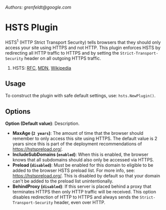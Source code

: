 _Authors: grenfeldt@google.com_

# HSTS Plugin

HSTS<sup>1</sup> (HTTP Strict Transport Security) tells browsers that they should only access your site using HTTPS and not HTTP. This plugin enforces HSTS by redirecting all HTTP traffic to HTTPS and by setting the `Strict-Transport-Security` header on all outgoing HTTPS traffic.

1) HSTS: [RFC](https://tools.ietf.org/html/rfc6797), [MDN](https://developer.mozilla.org/en-US/docs/Web/HTTP/Headers/Strict-Transport-Security), [Wikipedia](https://en.wikipedia.org/wiki/HTTP_Strict_Transport_Security)

## Usage

To construct the plugin with safe default settings, use: `hsts.NewPlugin()`.

## Options

**Option (Default value)**: Description.

- **MaxAge (`2 years`)**: The amount of time that the browser should remember to only access this site using HTTPS. The default value is 2 years since this is part of the deployment recommendations of https://hstspreload.org/.
- **IncludeSubDomains (`enabled`)**: When this is enabled, the browser knows that all subdomains should also only be accessed via HTTPS.
- **Preload (`disabled`)**: Must be enabled for this domain to eligible to be added to the browser HSTS preload list. For more info, see: https://hstspreload.org/. This is disabled by default so that your domain can't be added to the preload list unintentionally.
- **BehindProxy (`disabled`)**: If this server is placed behind a proxy that terminates HTTPS then only HTTP traffic will be received. This option disables redirection of HTTP to HTTPS and always sends the `Strict-Transport-Security` header, even over HTTP.
